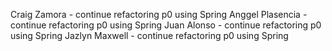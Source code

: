 Craig Zamora - continue refactoring p0 using Spring
Anggel Plasencia - continue refactoring p0 using Spring
Juan Alonso - continue refactoring p0 using Spring
Jazlyn Maxwell - continue refactoring p0 using Spring
